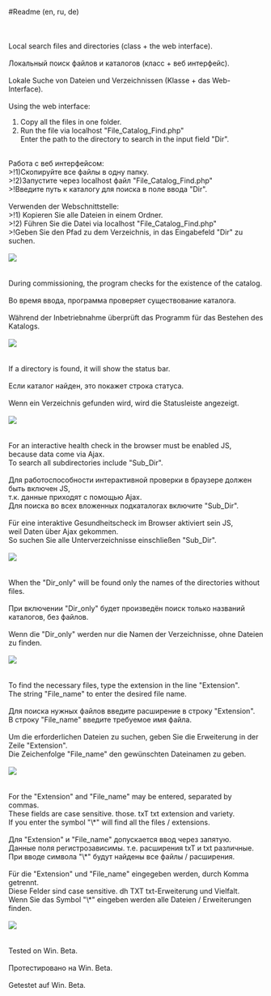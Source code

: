 #Readme (en, ru, de)<br />
<br />
<br />
<br />
Local search files and directories (class + the web interface).<br />
<br />
Локальный поиск файлов и каталогов (класс + веб интерфейс).<br />
<br />
Lokale Suche von Dateien und Verzeichnissen (Klasse + das Web-Interface).<br />
<br />
Using the web interface:<br />
1) Copy all the files in one folder.<br />
2) Run the file via localhost "File_Catalog_Find.php"<br />
Enter the path to the directory to search in the input field "Dir".<br />
<br />
Работа с веб интерфейсом:<br />
>!1)Скопируйте все файлы в одну папку.<br />
>!2)Запустите через localhost файл "File_Catalog_Find.php"<br />
>!Введите путь к каталогу для поиска в поле ввода "Dir".<br />
<br />
Verwenden der Webschnittstelle:<br />
>!1) Kopieren Sie alle Dateien in einem Ordner.<br />
>!2) Führen Sie die Datei via localhost "File_Catalog_Find.php"<br />
>!Geben Sie den Pfad zu dem Verzeichnis, in das Eingabefeld "Dir" zu suchen.<br />
<br />
<img src="https://3.downloader.disk.yandex.ua/preview/325b23723657b4b9e2a70411fbec321a6f51805862c75a6637209fb4b845e24e/inf/ZmLKnNJtbUCKFiGFxF2iYyFBHbNcS19XkizJw0AWzH4-AL1bWFbRTjef7-pVYdlYzIqLdaCms0_03X0mFVbTBQ%3D%3D?uid=0&filename=1.png&disposition=inline&hash=&limit=0&content_type=image%2Fpng&tknv=v2&size=1163x679" /><br />
<br />
<br />
During commissioning, the program checks for the existence of the catalog.<br />
<br />
Во время ввода, программа проверяет существование каталога.<br />
<br />
Während der Inbetriebnahme überprüft das Programm für das Bestehen des Katalogs.<br />
<br />
<img src="https://3.downloader.disk.yandex.ua/preview/60cf7020893c746ab3fb1819078b95db4a555940df359b520eb83ca365dde790/inf/wnw-kl27KhdbsfwmOy0cYbvDHOgT5MQBzJFn_OGA7Ty_eR6G5KOePtgarhwIiNU1F6Mh95eRf_m2SD3TFFE-uw%3D%3D?uid=0&filename=2.png&disposition=inline&hash=&limit=0&content_type=image%2Fpng&tknv=v2&size=1163x679" /><br />
<br />
<br />
If a directory is found, it will show the status bar.<br />
<br />
Если каталог найден, это покажет строка статуса.<br />
<br />
Wenn ein Verzeichnis gefunden wird, wird die Statusleiste angezeigt.<br />
<br />
<img src="https://1.downloader.disk.yandex.ua/preview/a5bbece83ec7631e25ade739bd0a045dbd449c5cb1f5f8eb5f0e01f4457981fd/inf/3qreOTN8mr7jifiK1tf9I_TtpsFEfrfXa8Ez7V6A2_nn6gGEp_rn54VGHqzjdJXY3PYKZmUSzieDpUbLdlT03w%3D%3D?uid=0&filename=3.png&disposition=inline&hash=&limit=0&content_type=image%2Fpng&tknv=v2&size=1163x679" /><br />
<br />
<br />
For an interactive health check in the browser must be enabled JS,<br />
because data come via Ajax.<br />
To search all subdirectories include "Sub_Dir".<br />
<br />
Для работоспособности интерактивной проверки в браузере должен быть включен JS,<br />
т.к. данные приходят с помощью Ajax.<br />
Для поиска во всех вложенных подкаталогах включите "Sub_Dir".<br />
<br />
Für eine interaktive Gesundheitscheck im Browser aktiviert sein JS,<br />
weil Daten über Ajax gekommen.<br />
So suchen Sie alle Unterverzeichnisse einschließen "Sub_Dir".<br />
<br />
<img src="https://4.downloader.disk.yandex.ua/preview/187a7014678c1704e085a18a3f8186672ef33e3fb14f82a8a857eecf9a4107c0/inf/3RBPV7b40vE6XYY2QAzlOwNcKsovTSUSeB8GLbX_QH_qVvsZ2E16_1QRXGKuWrT_EJ8ImoH4vK4Mq9-ATb9c6A%3D%3D?uid=0&filename=4.png&disposition=inline&hash=&limit=0&content_type=image%2Fpng&tknv=v2&size=1163x679" /><br />
<br />
<br />
When the "Dir_only" will be found only the names of the directories without files.<br />
<br />
При включении "Dir_only" будет произведён поиск только названий каталогов, без файлов.<br />
<br />
Wenn die "Dir_only" werden nur die Namen der Verzeichnisse, ohne Dateien zu finden.<br />
<br />
<img src="https://3.downloader.disk.yandex.ua/preview/ea44cac219a34c028e87b847e235ae1e0d54d3686dffe53c9cde288c653b583b/inf/3qreOTN8mr7jifiK1tf9I3dXYZZpPHstVjzL6tAOpgpmGMYvBWsO5chVuQBocb-AQZ3H-LQtlpfmyC8FxOfvig%3D%3D?uid=0&filename=5.png&disposition=inline&hash=&limit=0&content_type=image%2Fpng&tknv=v2&size=1163x679" /><br />
<br />
<br />
To find the necessary files, type the extension in the line "Extension".<br />
The string "File_name" to enter the desired file name.<br />
<br />
Для поиска нужных файлов введите расширение в строку "Extension".<br />
В строку "File_name" введите требуемое имя файла.<br />
<br />
Um die erforderlichen Dateien zu suchen, geben Sie die Erweiterung in der Zeile "Extension".<br />
Die Zeichenfolge "File_name" den gewünschten Dateinamen zu geben.<br />
<br />
<img src="https://3.downloader.disk.yandex.ua/preview/a432710b47bb8f2c9425d4559dadbedb7f7315a9ffbaad1525294ac13a482c29/inf/3iEuFx7x1YaL2535CC4kv9H_nccwlAEF2N_nDCCWRx-xuoqhhMjn9o7GVUhHGG46RBdBF5ocWAEh9MAGaRHpVA%3D%3D?uid=0&filename=6.png&disposition=inline&hash=&limit=0&content_type=image%2Fpng&tknv=v2&size=1163x679" /><br />
<br />
<br />
For the "Extension" and "File_name" may be entered, separated by commas.<br />
These fields are case sensitive. those. txT txt extension and variety.<br />
If you enter the symbol "\*" will find all the files / extensions.<br />
<br />
Для "Extension" и "File_name" допускается ввод через запятую.<br />
Данные поля регистрозависимы. т.е. расширения txT и txt различные.<br />
При вводе символа "\*" будут найдены все файлы / расширения.<br />
<br />
Für die "Extension" und "File_name" eingegeben werden, durch Komma getrennt.<br />
Diese Felder sind case sensitive. dh TXT txt-Erweiterung und Vielfalt.<br />
Wenn Sie das Symbol "\*" eingeben werden alle Dateien / Erweiterungen finden.<br />
<br />
<img src="https://1.downloader.disk.yandex.ua/preview/d66c5f1b022dcabc2c632b04430638fbca95643371346ddf96b44af1eaccc124/inf/e_citkAas9DV0DT5IghKZrSdNCNtiKtdxuz5mx3mJGdddWxFp6FrSk5gF6DNWP10DruubG9QYJ1ZPoOiHb-a4A%3D%3D?uid=0&filename=7.png&disposition=inline&hash=&limit=0&content_type=image%2Fpng&tknv=v2&size=1163x679" /><br />
<br />
<br />
Tested on Win. Beta.<br />
<br />
Протестировано на Win. Beta.<br />
<br />
Getestet auf Win. Beta.<br />
<br />
<br />
<br />
<br />
<br />
